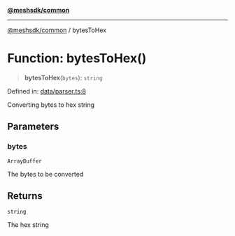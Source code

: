 [**@meshsdk/common**](../README.md)

***

[@meshsdk/common](../globals.md) / bytesToHex

# Function: bytesToHex()

> **bytesToHex**(`bytes`): `string`

Defined in: [data/parser.ts:8](https://github.com/MeshJS/mesh/blob/1abde1553cbd7cf2cf4e40197fc0de9e4a7d0f49/packages/mesh-common/src/data/parser.ts#L8)

Converting bytes to hex string

## Parameters

### bytes

`ArrayBuffer`

The bytes to be converted

## Returns

`string`

The hex string
